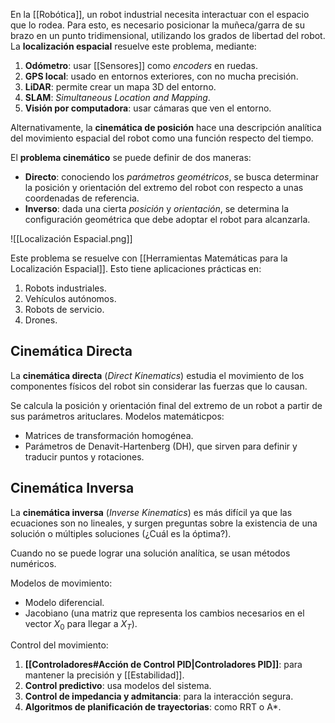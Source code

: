 En la [[Robótica]], un robot industrial necesita interactuar con el espacio que lo rodea. Para esto, es necesario posicionar la muñeca/garra de su brazo en un punto tridimensional, utilizando los grados de libertad del robot. La **localización espacial** resuelve este problema, mediante:

1. **Odómetro**: usar [[Sensores]] como *encoders* en ruedas.
2. **GPS local**: usado en entornos exteriores, con no mucha precisión.
3. **LiDAR**: permite crear un mapa 3D del entorno.
4. **SLAM**: *Simultaneous Location and Mapping*.
5. **Visión por computadora**: usar cámaras que ven el entorno.

Alternativamente, la **cinemática de posición** hace una descripción analítica del movimiento espacial del robot como una función respecto del tiempo.

El **problema cinemático** se puede definir de dos maneras:

- **Directo**: conociendo los *parámetros geométricos*, se busca determinar la posición y orientación del extremo del robot con respecto a unas coordenadas de referencia.
- **Inverso**: dada una cierta *posición* y *orientación*, se determina la configuración geométrica que debe adoptar el robot para alcanzarla.

![[Localización Espacial.png]]

Este problema se resuelve con [[Herramientas Matemáticas para la Localización Espacial]]. Esto tiene aplicaciones prácticas en:

1. Robots industriales.
2. Vehículos autónomos.
3. Robots de servicio.
4. Drones.

## Cinemática Directa

La **cinemática directa** (*Direct Kinematics*) estudia el movimiento de los componentes físicos del robot sin considerar las fuerzas que lo causan.

Se calcula la posición y orientación final del extremo de un robot a partir de sus parámetros arituclares. Modelos matemáticpos:

- Matrices de transformación homogénea.
- Parámetros de Denavit-Hartenberg (DH), que sirven para definir y traducir puntos y rotaciones.

## Cinemática Inversa

La **cinemática inversa** (*Inverse Kinematics*) es más difícil ya que las ecuaciones son no lineales, y surgen preguntas sobre la existencia de una solución o múltiples soluciones (¿Cuál es la óptima?).

Cuando no se puede lograr una solución analítica, se usan métodos numéricos.

Modelos de movimiento:

- Modelo diferencial.
- Jacobiano (una matriz que representa los cambios necesarios en el vector $X_0$ para llegar a $X_T$).

Control del movimiento:

1. **[[Controladores#Acción de Control PID|Controladores PID]]**: para mantener la precisión y [[Estabilidad]].
2. **Control predictivo**: usa modelos del sistema.
3. **Control de impedancia y admitancia**: para la interacción segura.
4. **Algoritmos de planificación de trayectorias**: como RRT o A*.
